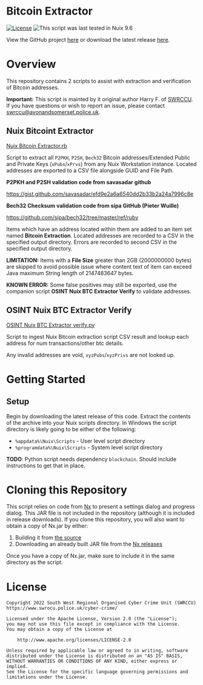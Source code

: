 Bitcoin Extractor
================

[![License](https://img.shields.io/badge/License-Apache%202.0-blue.svg)](http://www.apache.org/licenses/LICENSE-2.0) ![This script was last tested in Nuix 9.6](https://img.shields.io/badge/Script%20Tested%20in%20Nuix-9.6-green.svg)

View the GitHub project [here](https://github.com/Nuix/Bitcoin-Extractor) or download the latest release [here](https://github.com/Nuix/Bitcoin-Extractor/releases).

# Overview

This repository contains 2 scripts to assist with extraction and verification of Bitcoin addresses.

**Important:** This script is mainted by it original author Harry F. of [SWRCCU](https://www.swrocu.police.uk/cyber-crime/).  If you have questions or wish to report an issue, please contact [swrccu@avonandsomerset.police.uk](mailto:swrccu@avonandsomerset.police.uk?subject=Bitcoin%20Extractor).

## Nuix Bitcoint Extractor

[Nuix Bitcoin Extractor.rb](https://github.com/Nuix/Bitcoin-Extractor/blob/main/Scripts/Nuix%20Bitcoin%20Extractor.rb)

Script to extract all `P2PKH`, `P2SH`, `Bech32` Bitcoin addresses/Extended Public and Private Keys (`xPubs`/`xPrvs`) from any Nuix Workstation instance. Located addresses are exported to a CSV file alongside GUID and File Path.

**P2PKH and P2SH validation code from savasadar github**

https://gist.github.com/savasadar/efd9e2a6a6540dd2b33b2a24a7996c8e

**Bech32 Checksum validation code from sipa GitHub (Pieter Wuille)**

https://github.com/sipa/bech32/tree/master/ref/ruby


Items which have an address located within them are added to an item set named **Bitcoin Extraction**.  Located addresses are recorded to a CSV in the specified output directory.  Errors are recorded to second CSV in the specified output directory.

**LIMITATION:** Items with a **File Size** greater than 2GB (2000000000 bytes) are skipped to avoid possible issue where content text of item can exceed Java maximum String length of 2147483647 bytes.

**KNOWN ERROR:** Some false positives may still be exported, use the companion script **OSINT Nuix BTC Extractor Verify** to validate addresses.

## OSINT Nuix BTC Extractor Verify

[OSINT Nuix BTC Extractor verify.py](https://github.com/Nuix/Bitcoin-Extractor/blob/main/Scripts/OSINT%20Nuix%20BTC%20Extractor%20verify.py)

Script to ingest Nuix Bitcoin extraction script CSV result and lookup each address for num transactions/other btc details.

Any invalid addresses are void, `xyzPubs`/`xyzPrivs` are not looked up. 

# Getting Started

## Setup

Begin by downloading the latest release of this code.  Extract the contents of the archive into your Nuix scripts directory.  In Windows the script directory is likely going to be either of the following:

- `%appdata%\Nuix\Scripts` - User level script directory
- `%programdata%\Nuix\Scripts` - System level script directory

**TODO**: Python script needs dependency `blockchain`.  Should include instructions to get that in place.

# Cloning this Repository

This script relies on code from [Nx](https://github.com/Nuix/Nx) to present a settings dialog and progress dialog.  This JAR file is not included in the repository (although it is included in release downloads).  If you clone this repository, you will also want to obtain a copy of Nx.jar by either:
1. Building it from [the source](https://github.com/Nuix/Nx)
2. Downloading an already built JAR file from the [Nx releases](https://github.com/Nuix/Nx/releases)

Once you have a copy of Nx.jar, make sure to include it in the same directory as the script.

# License

```
Copyright 2022 South West Regional Organised Cyber Crime Unit (SWRCCU)
https://www.swrocu.police.uk/cyber-crime/

Licensed under the Apache License, Version 2.0 (the "License");
you may not use this file except in compliance with the License.
You may obtain a copy of the License at

    http://www.apache.org/licenses/LICENSE-2.0

Unless required by applicable law or agreed to in writing, software
distributed under the License is distributed on an "AS IS" BASIS,
WITHOUT WARRANTIES OR CONDITIONS OF ANY KIND, either express or implied.
See the License for the specific language governing permissions and
limitations under the License.
```
